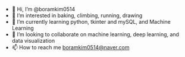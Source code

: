- 👋 Hi, I’m @boramkim0514
- 👀 I’m interested in baking, climbing, running, drawing
- 🌱 I’m currently learning python, tkinter and mySQL, and Machine Learning
- 💞️ I’m looking to collaborate on machine learning, deep learning, and data visualization
- 📫 How to reach me boramkim0514@naver.com
<!---
boramkim0514/boramkim0514 is a ✨ special ✨ repository because its `README.md` (this file) appears on your GitHub profile.
You can click the Preview link to take a look at your changes.
--->
